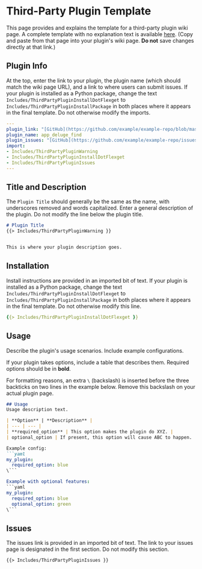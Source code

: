 # Third-Party Plugin Template

This page provides and explains the template for a third-party plugin wiki page. A complete template with no explanation text is available [here](/_edit/Site/ExampleThirdPartyPluginFull). (Copy and paste from that page into your plugin's wiki page. **Do not** save changes directly at that link.)

## Plugin Info
At the top, enter the link to your plugin, the plugin name (which should match the wiki page URL), and a link to where users can submit issues. If your plugin is installed as a Python package, change the text `Includes/ThirdPartyPluginInstallDotFlexget` to `Includes/ThirdPartyPluginInstallPackage` in both places where it appears in the final template. Do not otherwise modify the imports.

```yaml
---
plugin_link: "[GitHub](https://github.com/example/example-repo/blob/master/example-plugin.py)"
plugin_name: app_deluge_find
plugin_issues: "[GitHub](https://github.com/example/example-repo/issues)"
import:
- Includes/ThirdPartyPluginWarning
- Includes/ThirdPartyPluginInstallDotFlexget
- Includes/ThirdPartyPluginIssues
---
```

## Title and Description
The `Plugin Title` should generally be the same as the name, with underscores removed and words capitalized. Enter a general description of the plugin. Do not modify the line below the plugin title.

```markdown
# Plugin Title
{{> Includes/ThirdPartyPluginWarning }}


This is where your plugin description goes.
```


## Installation
Install instructions are provided in an imported bit of text. If your plugin is installed as a Python package, change the text `Includes/ThirdPartyPluginInstallDotFlexget` to `Includes/ThirdPartyPluginInstallPackage` in both places where it appears in the final template. Do not otherwise modify this line.
```yaml
{{> Includes/ThirdPartyPluginInstallDotFlexget }}
```

## Usage
Describe the plugin's usage scenarios. Include example configurations.

If your plugin takes options, include a table that describes them. Required options should be in **bold**.

For formatting reasons, an extra `\` (backslash) is inserted before the three backticks on two lines in the example below. Remove this backslash on your actual plugin page.

```markdown
## Usage
Usage description text.

| **Option** | **Description** |
| --- | --- |
| **required_option** | This option makes the plugin do XYZ. |
| optional_option | If present, this option will cause ABC to happen. |

Example config:
```yaml
my_plugin:
  required_option: blue
\```

Example with optional features:
```yaml
my_plugin:
  required_option: blue
  optional_option: green
\```
```

## Issues
The issues link is provided in an imported bit of text. The link to your issues page is designated in the first section. Do not modify this section.

```
{{> Includes/ThirdPartyPluginIssues }}
```